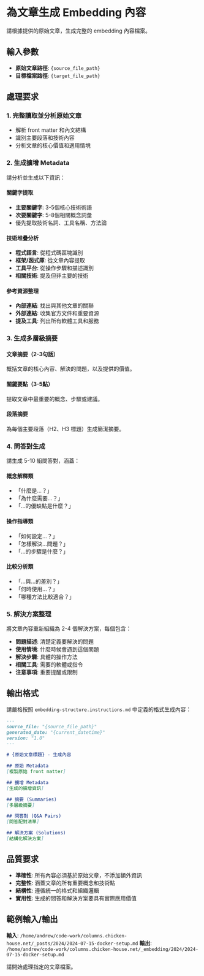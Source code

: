 # 為文章生成 Embedding 內容

請根據提供的原始文章，生成完整的 embedding 內容檔案。

## 輸入參數
- **原始文章路徑**: `{source_file_path}`
- **目標檔案路徑**: `{target_file_path}`

## 處理要求

### 1. 完整讀取並分析原始文章
- 解析 front matter 和內文結構
- 識別主要段落和技術內容
- 分析文章的核心價值和適用情境

### 2. 生成擴增 Metadata
請分析並生成以下資訊：

#### 關鍵字提取
- **主要關鍵字**: 3-5個核心技術術語
- **次要關鍵字**: 5-8個相關概念詞彙
- 優先提取技術名詞、工具名稱、方法論

#### 技術堆疊分析
- **程式語言**: 從程式碼區塊識別
- **框架/函式庫**: 從文章內容提取
- **工具平台**: 從操作步驟和描述識別
- **相關技術**: 提及但非主要的技術

#### 參考資源整理
- **內部連結**: 找出與其他文章的關聯
- **外部連結**: 收集官方文件和重要資源
- **提及工具**: 列出所有軟體工具和服務

### 3. 生成多層級摘要

#### 文章摘要（2-3句話）
概括文章的核心內容、解決的問題，以及提供的價值。

#### 關鍵要點（3-5點）
提取文章中最重要的概念、步驟或建議。

#### 段落摘要
為每個主要段落（H2、H3 標題）生成簡潔摘要。

### 4. 問答對生成

請生成 5-10 組問答對，涵蓋：

#### 概念解釋類
- 「什麼是...？」
- 「為什麼需要...？」
- 「...的優缺點是什麼？」

#### 操作指導類
- 「如何設定...？」
- 「怎樣解決...問題？」
- 「...的步驟是什麼？」

#### 比較分析類  
- 「...與...的差別？」
- 「何時使用...？」
- 「哪種方法比較適合？」

### 5. 解決方案整理

將文章內容重新組織為 2-4 個解決方案，每個包含：
- **問題描述**: 清楚定義要解決的問題
- **使用情境**: 什麼時候會遇到這個問題
- **解決步驟**: 具體的操作方法
- **相關工具**: 需要的軟體或指令
- **注意事項**: 重要提醒或限制

## 輸出格式

請嚴格按照 `embedding-structure.instructions.md` 中定義的格式生成內容：

```markdown
---
source_file: "{source_file_path}"
generated_date: "{current_datetime}"
version: "1.0"
---

# {原始文章標題} - 生成內容

## 原始 Metadata
[複製原始 front matter]

## 擴增 Metadata
[生成的擴增資訊]

## 摘要 (Summaries)
[多層級摘要]

## 問答對 (Q&A Pairs)
[問答配對清單]

## 解決方案 (Solutions)
[結構化解決方案]
```

## 品質要求

- **準確性**: 所有內容必須基於原始文章，不添加額外資訊
- **完整性**: 涵蓋文章的所有重要概念和技術點
- **結構性**: 遵循統一的格式和組織邏輯
- **實用性**: 生成的問答和解決方案要具有實際應用價值

## 範例輸入/輸出

**輸入**: `/home/andrew/code-work/columns.chicken-house.net/_posts/2024/2024-07-15-docker-setup.md`
**輸出**: `/home/andrew/code-work/columns.chicken-house.net/_embedding/2024/2024-07-15-docker-setup.md`

請開始處理指定的文章檔案。
